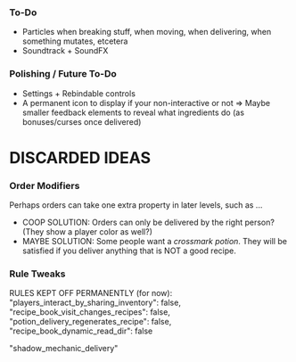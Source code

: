 


### To-Do

* Particles when breaking stuff, when moving, when delivering, when something mutates, etcetera
* Soundtrack + SoundFX

### Polishing / Future To-Do

* Settings + Rebindable controls
* A permanent icon to display if your non-interactive or not => Maybe smaller feedback elements to reveal what ingredients do (as bonuses/curses once delivered)


# DISCARDED IDEAS

### Order Modifiers

Perhaps orders can take one extra property in later levels, such as ...

* COOP SOLUTION: Orders can only be delivered by the right person? (They show a player color as well?)
* MAYBE SOLUTION: Some people want a _crossmark potion_. They will be satisfied if you deliver anything that is NOT a good recipe.

### Rule Tweaks

RULES KEPT OFF PERMANENTLY (for now):
"players_interact_by_sharing_inventory": false,
"recipe_book_visit_changes_recipes": false,
"potion_delivery_regenerates_recipe": false,
"recipe_book_dynamic_read_dir": false


"shadow_mechanic_delivery"